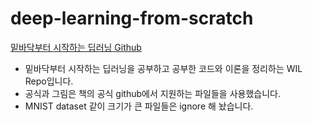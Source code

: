# deep-learning-from-scratch

[밑바닥부터 시작하는 딥러닝 Github](https://github.com/WegraLee/deep-learning-from-scratch)

  - 밑바닥부터 시작하는 딥러닝을 공부하고 공부한 코드와 이론을 정리하는 WIL Repo입니다.  
  - 공식과 그림은 책의 공식 github에서 지원하는 파일들을 사용했습니다.  
  - MNIST dataset 같이 크기가 큰 파일들은 ignore 해 놨습니다.
